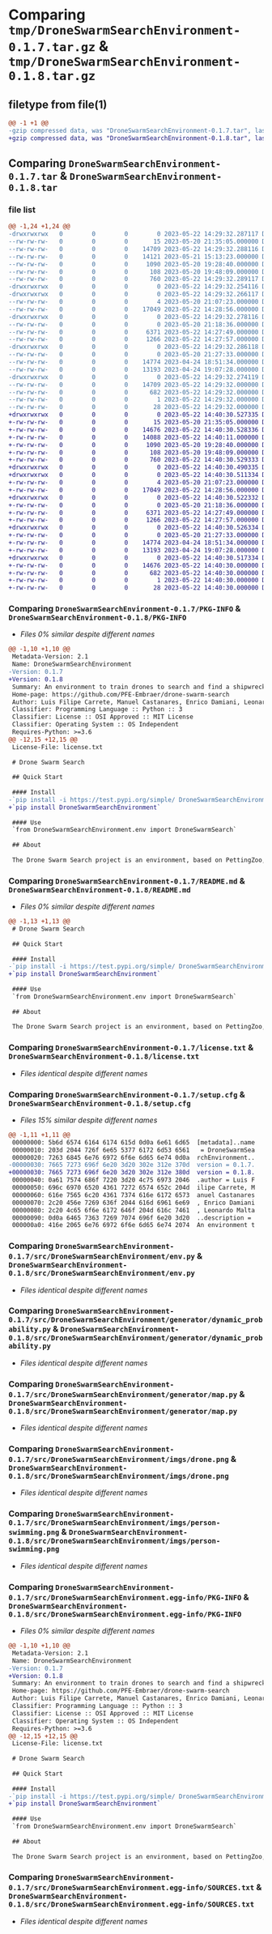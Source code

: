 # Comparing `tmp/DroneSwarmSearchEnvironment-0.1.7.tar.gz` & `tmp/DroneSwarmSearchEnvironment-0.1.8.tar.gz`

## filetype from file(1)

```diff
@@ -1 +1 @@
-gzip compressed data, was "DroneSwarmSearchEnvironment-0.1.7.tar", last modified: Mon May 22 14:29:32 2023, max compression
+gzip compressed data, was "DroneSwarmSearchEnvironment-0.1.8.tar", last modified: Mon May 22 14:40:30 2023, max compression
```

## Comparing `DroneSwarmSearchEnvironment-0.1.7.tar` & `DroneSwarmSearchEnvironment-0.1.8.tar`

### file list

```diff
@@ -1,24 +1,24 @@
-drwxrwxrwx   0        0        0        0 2023-05-22 14:29:32.287117 DroneSwarmSearchEnvironment-0.1.7/
--rw-rw-rw-   0        0        0       15 2023-05-20 21:35:05.000000 DroneSwarmSearchEnvironment-0.1.7/MANIFEST.in
--rw-rw-rw-   0        0        0    14709 2023-05-22 14:29:32.288116 DroneSwarmSearchEnvironment-0.1.7/PKG-INFO
--rw-rw-rw-   0        0        0    14121 2023-05-21 15:13:23.000000 DroneSwarmSearchEnvironment-0.1.7/README.md
--rw-rw-rw-   0        0        0     1090 2023-05-20 19:28:40.000000 DroneSwarmSearchEnvironment-0.1.7/license.txt
--rw-rw-rw-   0        0        0      108 2023-05-20 19:48:09.000000 DroneSwarmSearchEnvironment-0.1.7/pyproject.toml
--rw-rw-rw-   0        0        0      760 2023-05-22 14:29:32.289117 DroneSwarmSearchEnvironment-0.1.7/setup.cfg
-drwxrwxrwx   0        0        0        0 2023-05-22 14:29:32.254116 DroneSwarmSearchEnvironment-0.1.7/src/
-drwxrwxrwx   0        0        0        0 2023-05-22 14:29:32.266117 DroneSwarmSearchEnvironment-0.1.7/src/DroneSwarmSearchEnvironment/
--rw-rw-rw-   0        0        0        4 2023-05-20 21:07:23.000000 DroneSwarmSearchEnvironment-0.1.7/src/DroneSwarmSearchEnvironment/__init__.py
--rw-rw-rw-   0        0        0    17049 2023-05-22 14:28:56.000000 DroneSwarmSearchEnvironment-0.1.7/src/DroneSwarmSearchEnvironment/env.py
-drwxrwxrwx   0        0        0        0 2023-05-22 14:29:32.278116 DroneSwarmSearchEnvironment-0.1.7/src/DroneSwarmSearchEnvironment/generator/
--rw-rw-rw-   0        0        0        0 2023-05-20 21:18:36.000000 DroneSwarmSearchEnvironment-0.1.7/src/DroneSwarmSearchEnvironment/generator/__init__.py
--rw-rw-rw-   0        0        0     6371 2023-05-22 14:27:49.000000 DroneSwarmSearchEnvironment-0.1.7/src/DroneSwarmSearchEnvironment/generator/dynamic_probability.py
--rw-rw-rw-   0        0        0     1266 2023-05-22 14:27:57.000000 DroneSwarmSearchEnvironment-0.1.7/src/DroneSwarmSearchEnvironment/generator/map.py
-drwxrwxrwx   0        0        0        0 2023-05-22 14:29:32.286118 DroneSwarmSearchEnvironment-0.1.7/src/DroneSwarmSearchEnvironment/imgs/
--rw-rw-rw-   0        0        0        0 2023-05-20 21:27:33.000000 DroneSwarmSearchEnvironment-0.1.7/src/DroneSwarmSearchEnvironment/imgs/__init__.py
--rw-rw-rw-   0        0        0    14774 2023-04-24 18:51:34.000000 DroneSwarmSearchEnvironment-0.1.7/src/DroneSwarmSearchEnvironment/imgs/drone.png
--rw-rw-rw-   0        0        0    13193 2023-04-24 19:07:28.000000 DroneSwarmSearchEnvironment-0.1.7/src/DroneSwarmSearchEnvironment/imgs/person-swimming.png
-drwxrwxrwx   0        0        0        0 2023-05-22 14:29:32.274119 DroneSwarmSearchEnvironment-0.1.7/src/DroneSwarmSearchEnvironment.egg-info/
--rw-rw-rw-   0        0        0    14709 2023-05-22 14:29:32.000000 DroneSwarmSearchEnvironment-0.1.7/src/DroneSwarmSearchEnvironment.egg-info/PKG-INFO
--rw-rw-rw-   0        0        0      682 2023-05-22 14:29:32.000000 DroneSwarmSearchEnvironment-0.1.7/src/DroneSwarmSearchEnvironment.egg-info/SOURCES.txt
--rw-rw-rw-   0        0        0        1 2023-05-22 14:29:32.000000 DroneSwarmSearchEnvironment-0.1.7/src/DroneSwarmSearchEnvironment.egg-info/dependency_links.txt
--rw-rw-rw-   0        0        0       28 2023-05-22 14:29:32.000000 DroneSwarmSearchEnvironment-0.1.7/src/DroneSwarmSearchEnvironment.egg-info/top_level.txt
+drwxrwxrwx   0        0        0        0 2023-05-22 14:40:30.527335 DroneSwarmSearchEnvironment-0.1.8/
+-rw-rw-rw-   0        0        0       15 2023-05-20 21:35:05.000000 DroneSwarmSearchEnvironment-0.1.8/MANIFEST.in
+-rw-rw-rw-   0        0        0    14676 2023-05-22 14:40:30.528336 DroneSwarmSearchEnvironment-0.1.8/PKG-INFO
+-rw-rw-rw-   0        0        0    14088 2023-05-22 14:40:11.000000 DroneSwarmSearchEnvironment-0.1.8/README.md
+-rw-rw-rw-   0        0        0     1090 2023-05-20 19:28:40.000000 DroneSwarmSearchEnvironment-0.1.8/license.txt
+-rw-rw-rw-   0        0        0      108 2023-05-20 19:48:09.000000 DroneSwarmSearchEnvironment-0.1.8/pyproject.toml
+-rw-rw-rw-   0        0        0      760 2023-05-22 14:40:30.529333 DroneSwarmSearchEnvironment-0.1.8/setup.cfg
+drwxrwxrwx   0        0        0        0 2023-05-22 14:40:30.490335 DroneSwarmSearchEnvironment-0.1.8/src/
+drwxrwxrwx   0        0        0        0 2023-05-22 14:40:30.511334 DroneSwarmSearchEnvironment-0.1.8/src/DroneSwarmSearchEnvironment/
+-rw-rw-rw-   0        0        0        4 2023-05-20 21:07:23.000000 DroneSwarmSearchEnvironment-0.1.8/src/DroneSwarmSearchEnvironment/__init__.py
+-rw-rw-rw-   0        0        0    17049 2023-05-22 14:28:56.000000 DroneSwarmSearchEnvironment-0.1.8/src/DroneSwarmSearchEnvironment/env.py
+drwxrwxrwx   0        0        0        0 2023-05-22 14:40:30.522332 DroneSwarmSearchEnvironment-0.1.8/src/DroneSwarmSearchEnvironment/generator/
+-rw-rw-rw-   0        0        0        0 2023-05-20 21:18:36.000000 DroneSwarmSearchEnvironment-0.1.8/src/DroneSwarmSearchEnvironment/generator/__init__.py
+-rw-rw-rw-   0        0        0     6371 2023-05-22 14:27:49.000000 DroneSwarmSearchEnvironment-0.1.8/src/DroneSwarmSearchEnvironment/generator/dynamic_probability.py
+-rw-rw-rw-   0        0        0     1266 2023-05-22 14:27:57.000000 DroneSwarmSearchEnvironment-0.1.8/src/DroneSwarmSearchEnvironment/generator/map.py
+drwxrwxrwx   0        0        0        0 2023-05-22 14:40:30.526334 DroneSwarmSearchEnvironment-0.1.8/src/DroneSwarmSearchEnvironment/imgs/
+-rw-rw-rw-   0        0        0        0 2023-05-20 21:27:33.000000 DroneSwarmSearchEnvironment-0.1.8/src/DroneSwarmSearchEnvironment/imgs/__init__.py
+-rw-rw-rw-   0        0        0    14774 2023-04-24 18:51:34.000000 DroneSwarmSearchEnvironment-0.1.8/src/DroneSwarmSearchEnvironment/imgs/drone.png
+-rw-rw-rw-   0        0        0    13193 2023-04-24 19:07:28.000000 DroneSwarmSearchEnvironment-0.1.8/src/DroneSwarmSearchEnvironment/imgs/person-swimming.png
+drwxrwxrwx   0        0        0        0 2023-05-22 14:40:30.517334 DroneSwarmSearchEnvironment-0.1.8/src/DroneSwarmSearchEnvironment.egg-info/
+-rw-rw-rw-   0        0        0    14676 2023-05-22 14:40:30.000000 DroneSwarmSearchEnvironment-0.1.8/src/DroneSwarmSearchEnvironment.egg-info/PKG-INFO
+-rw-rw-rw-   0        0        0      682 2023-05-22 14:40:30.000000 DroneSwarmSearchEnvironment-0.1.8/src/DroneSwarmSearchEnvironment.egg-info/SOURCES.txt
+-rw-rw-rw-   0        0        0        1 2023-05-22 14:40:30.000000 DroneSwarmSearchEnvironment-0.1.8/src/DroneSwarmSearchEnvironment.egg-info/dependency_links.txt
+-rw-rw-rw-   0        0        0       28 2023-05-22 14:40:30.000000 DroneSwarmSearchEnvironment-0.1.8/src/DroneSwarmSearchEnvironment.egg-info/top_level.txt
```

### Comparing `DroneSwarmSearchEnvironment-0.1.7/PKG-INFO` & `DroneSwarmSearchEnvironment-0.1.8/PKG-INFO`

 * *Files 0% similar despite different names*

```diff
@@ -1,10 +1,10 @@
 Metadata-Version: 2.1
 Name: DroneSwarmSearchEnvironment
-Version: 0.1.7
+Version: 0.1.8
 Summary: An environment to train drones to search and find a shipwrecked person lost in the ocean using reinforcement learning.
 Home-page: https://github.com/PFE-Embraer/drone-swarm-search
 Author: Luis Filipe Carrete, Manuel Castanares, Enrico Damiani, Leonardo Malta
 Classifier: Programming Language :: Python :: 3
 Classifier: License :: OSI Approved :: MIT License
 Classifier: Operating System :: OS Independent
 Requires-Python: >=3.6
@@ -12,15 +12,15 @@
 License-File: license.txt
 
 # Drone Swarm Search
 
 ## Quick Start
 
 #### Install
-`pip install -i https://test.pypi.org/simple/ DroneSwarmSearchEnvironment`
+`pip install DroneSwarmSearchEnvironment`
 
 #### Use
 `from DroneSwarmSearchEnvironment.env import DroneSwarmSearch`
 
 ## About
 
 The Drone Swarm Search project is an environment, based on PettingZoo, that is to be used in conjunction with multi-agent (or single-agent) reinforcement learning algorithms. It is an environment in which the agents (drones), have to find the targets (shipwrecked people). The agents do not know the position of the target, and do not receive rewards related to their own distance to the target(s). However, the agents receive the probabilities of the target(s) being in a certain cell of the map. The aim of this project is to aid in the study of reinforcement learning algorithms that require dynamic probabilities as inputs. A visual representation of the environment is displayed below. To test the environment (without an algorithm), run `basic_env.py`.
```

### Comparing `DroneSwarmSearchEnvironment-0.1.7/README.md` & `DroneSwarmSearchEnvironment-0.1.8/README.md`

 * *Files 0% similar despite different names*

```diff
@@ -1,13 +1,13 @@
 # Drone Swarm Search
 
 ## Quick Start
 
 #### Install
-`pip install -i https://test.pypi.org/simple/ DroneSwarmSearchEnvironment`
+`pip install DroneSwarmSearchEnvironment`
 
 #### Use
 `from DroneSwarmSearchEnvironment.env import DroneSwarmSearch`
 
 ## About
 
 The Drone Swarm Search project is an environment, based on PettingZoo, that is to be used in conjunction with multi-agent (or single-agent) reinforcement learning algorithms. It is an environment in which the agents (drones), have to find the targets (shipwrecked people). The agents do not know the position of the target, and do not receive rewards related to their own distance to the target(s). However, the agents receive the probabilities of the target(s) being in a certain cell of the map. The aim of this project is to aid in the study of reinforcement learning algorithms that require dynamic probabilities as inputs. A visual representation of the environment is displayed below. To test the environment (without an algorithm), run `basic_env.py`.
```

### Comparing `DroneSwarmSearchEnvironment-0.1.7/license.txt` & `DroneSwarmSearchEnvironment-0.1.8/license.txt`

 * *Files identical despite different names*

### Comparing `DroneSwarmSearchEnvironment-0.1.7/setup.cfg` & `DroneSwarmSearchEnvironment-0.1.8/setup.cfg`

 * *Files 15% similar despite different names*

```diff
@@ -1,11 +1,11 @@
 00000000: 5b6d 6574 6164 6174 615d 0d0a 6e61 6d65  [metadata]..name
 00000010: 203d 2044 726f 6e65 5377 6172 6d53 6561   = DroneSwarmSea
 00000020: 7263 6845 6e76 6972 6f6e 6d65 6e74 0d0a  rchEnvironment..
-00000030: 7665 7273 696f 6e20 3d20 302e 312e 370d  version = 0.1.7.
+00000030: 7665 7273 696f 6e20 3d20 302e 312e 380d  version = 0.1.8.
 00000040: 0a61 7574 686f 7220 3d20 4c75 6973 2046  .author = Luis F
 00000050: 696c 6970 6520 4361 7272 6574 652c 204d  ilipe Carrete, M
 00000060: 616e 7565 6c20 4361 7374 616e 6172 6573  anuel Castanares
 00000070: 2c20 456e 7269 636f 2044 616d 6961 6e69  , Enrico Damiani
 00000080: 2c20 4c65 6f6e 6172 646f 204d 616c 7461  , Leonardo Malta
 00000090: 0d0a 6465 7363 7269 7074 696f 6e20 3d20  ..description = 
 000000a0: 416e 2065 6e76 6972 6f6e 6d65 6e74 2074  An environment t
```

### Comparing `DroneSwarmSearchEnvironment-0.1.7/src/DroneSwarmSearchEnvironment/env.py` & `DroneSwarmSearchEnvironment-0.1.8/src/DroneSwarmSearchEnvironment/env.py`

 * *Files identical despite different names*

### Comparing `DroneSwarmSearchEnvironment-0.1.7/src/DroneSwarmSearchEnvironment/generator/dynamic_probability.py` & `DroneSwarmSearchEnvironment-0.1.8/src/DroneSwarmSearchEnvironment/generator/dynamic_probability.py`

 * *Files identical despite different names*

### Comparing `DroneSwarmSearchEnvironment-0.1.7/src/DroneSwarmSearchEnvironment/generator/map.py` & `DroneSwarmSearchEnvironment-0.1.8/src/DroneSwarmSearchEnvironment/generator/map.py`

 * *Files identical despite different names*

### Comparing `DroneSwarmSearchEnvironment-0.1.7/src/DroneSwarmSearchEnvironment/imgs/drone.png` & `DroneSwarmSearchEnvironment-0.1.8/src/DroneSwarmSearchEnvironment/imgs/drone.png`

 * *Files identical despite different names*

### Comparing `DroneSwarmSearchEnvironment-0.1.7/src/DroneSwarmSearchEnvironment/imgs/person-swimming.png` & `DroneSwarmSearchEnvironment-0.1.8/src/DroneSwarmSearchEnvironment/imgs/person-swimming.png`

 * *Files identical despite different names*

### Comparing `DroneSwarmSearchEnvironment-0.1.7/src/DroneSwarmSearchEnvironment.egg-info/PKG-INFO` & `DroneSwarmSearchEnvironment-0.1.8/src/DroneSwarmSearchEnvironment.egg-info/PKG-INFO`

 * *Files 0% similar despite different names*

```diff
@@ -1,10 +1,10 @@
 Metadata-Version: 2.1
 Name: DroneSwarmSearchEnvironment
-Version: 0.1.7
+Version: 0.1.8
 Summary: An environment to train drones to search and find a shipwrecked person lost in the ocean using reinforcement learning.
 Home-page: https://github.com/PFE-Embraer/drone-swarm-search
 Author: Luis Filipe Carrete, Manuel Castanares, Enrico Damiani, Leonardo Malta
 Classifier: Programming Language :: Python :: 3
 Classifier: License :: OSI Approved :: MIT License
 Classifier: Operating System :: OS Independent
 Requires-Python: >=3.6
@@ -12,15 +12,15 @@
 License-File: license.txt
 
 # Drone Swarm Search
 
 ## Quick Start
 
 #### Install
-`pip install -i https://test.pypi.org/simple/ DroneSwarmSearchEnvironment`
+`pip install DroneSwarmSearchEnvironment`
 
 #### Use
 `from DroneSwarmSearchEnvironment.env import DroneSwarmSearch`
 
 ## About
 
 The Drone Swarm Search project is an environment, based on PettingZoo, that is to be used in conjunction with multi-agent (or single-agent) reinforcement learning algorithms. It is an environment in which the agents (drones), have to find the targets (shipwrecked people). The agents do not know the position of the target, and do not receive rewards related to their own distance to the target(s). However, the agents receive the probabilities of the target(s) being in a certain cell of the map. The aim of this project is to aid in the study of reinforcement learning algorithms that require dynamic probabilities as inputs. A visual representation of the environment is displayed below. To test the environment (without an algorithm), run `basic_env.py`.
```

### Comparing `DroneSwarmSearchEnvironment-0.1.7/src/DroneSwarmSearchEnvironment.egg-info/SOURCES.txt` & `DroneSwarmSearchEnvironment-0.1.8/src/DroneSwarmSearchEnvironment.egg-info/SOURCES.txt`

 * *Files identical despite different names*

